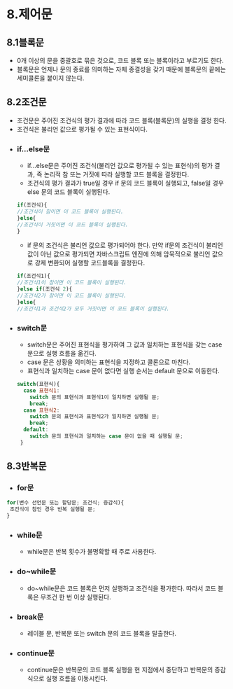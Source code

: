 # 8.제어문

## 8.1블록문
- 0개 이상의 문을 중괄호로 묶은 것으로, 코드 블록 또는 블록이라고 부르기도 한다.
- 블록문은 언제나 문의 종료를 의미하는 자체 종결성을 갖기 때문에 블록문의 끝에는 세미콜론을 붙이지 않는다.

## 8.2조건문
- 조건문은 주어진 조건식의 평가 결과에 따라 코드 블록(블록문)의 실행을 결정 한다.
- 조건식은 불리언 값으로 평가될 수 있는 표현식이다.
- ### if...else문
  - if...else문은 주어진 조건식(불리언 값으로 평가될 수 있는 표현식)의 평가 결과, 즉 논리적 참 또는 거짓에 따라 실행할 코드 블록을 결정한다.
  - 조건식의 평가 결과가 true일 경우 if 문의 코드 블록이 실행되고, false일 경우 else 문의 코드 블록이 실행된다.
  ```js
  if(조건식){
  //조건식이 참이면 이 코드 블록이 실행된다.
  }else{
  //조건식이 거짓이면 이 코드 블록이 실행된다.
  }
  ```
  - if 문의 조건식은 불리언 값으로 평가되어야 한다. 만약 if문의 조건식이 불리언 값이 아닌 값으로 평가되면 자바스크립트 엔진에 의해 암묵적으로 불리언 값으로 강제 변환되어 실행할 코드블록을 결정한다.
  ```js
  if(조건식1){
  //조건식1이 참이면 이 코드 블록이 실행된다.
  }else if(조건식 2){
  //조건식2가 참이면 이 코드 블록이 실행된다.
  }else{
  //조건식1과 조건식2가 모두 거짓이면 이 코드 블록이 실행된다.
  
- ### switch문
  - switch문은 주어진 표현식을 평가하여 그 값과 일치하는 표현식을 갖는 case문으로 실행 흐름을 옮긴다.
  - case 문은 상황을 의미하는 표현식을 지정하고 콜론으로 마친다.
  - 표현식과 일치하는 case 문이 없다면 실행 순서는 default 문으로 이동한다.
  ```js
  switch(표현식){
    case 표현식1:
      switch 문의 표현식과 표현식1이 일치하면 실행될 문;
      break;
    case 표현식2:
      switch 문의 표현식과 표현식2가 일치하면 실행될 문;
      break;
    default:
      switch 문의 표현식과 일치하는 case 문이 없을 때 실행될 문;
   }
   ```
   
## 8.3반복문
 - ### for문
 ```js
 for(변수 선언문 또는 할당문; 조건식; 증감식){
  조건식이 참인 경우 반복 실행될 문;
 }
 ```
 - ### while문
   - while문은 반복 횟수가 불명확할 때 주로 사용한다.
   
 - ### do~while문
   - do~while문은 코드 블록은 먼저 실행하고 조건식을 평가한다. 따라서 코드 블록은 무조건 한 번 이상 실행된다.
 
 - ### break문
   - 레이블 문, 반복문 또는 switch 문의 코드 블록을 탈출한다.

 - ### continue문
   - continue문은 반복문의 코드 블록 실행을 현 지점에서 중단하고 반복문의 증감식으로 실행 흐름을 이동시킨다.
  
